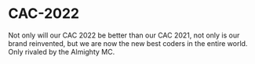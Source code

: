 # CAC-2022
Not only will our CAC 2022 be better than our CAC 2021, not only is our brand reinvented, but we are now the new best coders in the entire world. Only rivaled by the  Almighty MC. 
